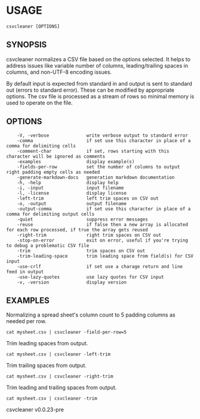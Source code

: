 
# USAGE

	csvcleaner [OPTIONS]

## SYNOPSIS


csvcleaner normalizes a CSV file based on the options selected. It
helps to address issues like variable number of columns, leading/trailing
spaces in columns, and non-UTF-8 encoding issues.

By default input is expected from standard in and output is sent to 
standard out (errors to standard error). These can be modified by
appropriate options. The csv file is processed as a stream of rows so 
minimal memory is used to operate on the file. 


## OPTIONS

```
    -V, -verbose              write verbose output to standard error
    -comma                    if set use this character in place of a comma for delimiting cells
    -comment-char             if set, rows starting with this character will be ignored as comments
    -examples                 display example(s)
    -fields-per-row           set the number of columns to output right padding empty cells as needed
    -generate-markdown-docs   generation markdown documentation
    -h, -help                 display help
    -i, -input                input filename
    -l, -license              display license
    -left-trim                left trim spaces on CSV out
    -o, -output               output filename
    -output-comma             if set use this character in place of a comma for delimiting output cells
    -quiet                    suppress error messages
    -reuse                    if false then a new array is allocated for each row processed, if true the array gets reused
    -right-trim               right trim spaces on CSV out
    -stop-on-error            exit on error, useful if you're trying to debug a problematic CSV file
    -trim                     trim spaces on CSV out
    -trim-leading-space       trim leading space from field(s) for CSV input
    -use-crlf                 if set use a charage return and line feed in output
    -use-lazy-quotes          use lazy quotes for CSV input
    -v, -version              display version
```


## EXAMPLES


Normalizing a spread sheet's column count to 5 padding columns as needed per row.

    cat mysheet.csv | csvcleaner -field-per-row=5

Trim leading spaces from output.

    cat mysheet.csv | csvcleaner -left-trim

Trim trailing spaces from output.

    cat mysheet.csv | csvcleaner -right-trim

Trim leading and trailing spaces from output.

    cat mysheet.csv | csvcleaner -trim


csvcleaner v0.0.23-pre
